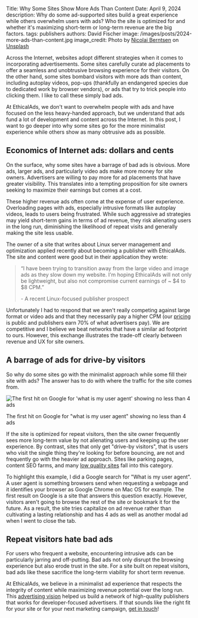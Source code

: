 Title: Why Some Sites Show More Ads Than Content
Date: April 9, 2024
description: Why do some ad-supported sites build a great experience while others overwhelm users with ads? Who the site is optimized for and whether it's maximizing short-term or long-term revenue are the big factors.
tags: publishers
authors: David Fischer
image: /images/posts/2024-more-ads-than-content.jpg
image_credit: <span>Photo by <a href="https://unsplash.com/@nicolaiberntsen?utm_content=creditCopyText&utm_medium=referral&utm_source=unsplash">Nicolai Berntsen</a> on <a href="https://unsplash.com/photos/people-walking-beside-buildings-F3uyey6ours?utm_content=creditCopyText&utm_medium=referral&utm_source=unsplash">Unsplash</a></span>


Across the Internet, websites adopt different strategies when it comes to incorporating advertisements.
Some sites carefully curate ad placements to offer a seamless and unobtrusive browsing experience for their visitors.
On the other hand, some sites bombard visitors with more ads than content, including autoplay videos,
pop-ups (thankfully an endangered species due to dedicated work by browser vendors), or ads that try to trick people into clicking them. I like to call these simply bad ads.

At EthicalAds, we don't want to overwhelm people with ads and have focused on the less heavy-handed approach,
but we understand that ads fund a lot of development and content across the Internet.
In this post, I want to go deeper into why some sites go for the more minimalist experience
while others show as many obtrusive ads as possible.


## Economics of Internet ads: dollars and cents
On the surface, why some sites have a barrage of bad ads is obvious.
More ads, larger ads, and particularly video ads make more money for site owners.
Advertisers are willing to pay more for ad placements that have greater visibility.
This translates into a tempting proposition for site owners seeking to maximize their earnings but comes at a cost.

These higher revenue ads often come at the expense of user experience.
Overloading pages with ads, especially intrusive formats like autoplay videos, leads to users being frustrated.
While such aggressive ad strategies may yield short-term gains in terms of ad revenue, they risk alienating users in the long run,
diminishing the likelihood of repeat visits and generally making the site less usable.

The owner of a site that writes about Linux server management and optimization
applied recently about becoming a publisher with EthicalAds.
The site and content were good but in their application they wrote:

<blockquote class="blockquote mb-2">
  <p class="mb-2">
    “I have been trying to transition away from the large video and image ads as they slow down my website. I'm hoping EthicalAds will not only be lightweight, but also not compromise current earnings of ~ $4 to $8 CPM.”
  </p>
  <p class="small">- A recent Linux-focused publisher prospect</p>
</blockquote>

Unfortunately I had to respond that we aren't really competing against large format or video ads
and that they necessarily pay a higher CPM (our <a href="/advertisers/#pricing">pricing</a> is public and publishers earn 70% of what advertisers pay).
We are competitive and I believe we beat networks that have a similar ad footprint to ours.
However, this exchange illustrates the trade-off clearly between revenue and UX for site owners.


## A barrage of ads for drive-by visitors

So why do some sites go with the minimalist approach while some fill their site with ads?
The answer has to do with where the traffic for the site comes from.

<div class="postimage text-center">
  <img class="w-100 shadow-lg" src="{static}../images/posts/2024-overwhelmed-with-ads.jpg" alt="The first hit on Google for 'what is my user agent' showing no less than 4 ads">
  <p>The first hit on Google for "what is my user agent" showing no less than 4 ads</p>
</div>

If the site is optimized for repeat visitors, then the site owner frequently sees more long-term value by not alienating users and keeping up the user experience.
By contrast, sites that only get "drive-by visitors", that is users who visit the single thing they're looking for before bouncing, are not and frequently go with the heavier ad approach.
Sites like parking pages, content SEO farms, and many [low quality sites]({filename}../posts/2021-invasive-ad-targeting-bad-journalism-premium-publishers.md) fall into this category.

To highlight this example, I did a Google search for "What is my user agent".
A user agent is something browsers send when requesting a webpage and it identifies your browser as Google Chrome on Mac OS for example.
The first result on Google is a site that answers this question exactly.
However, visitors aren't going to browse the rest of the site or bookmark it for the future.
As a result, the site tries capitalize on ad revenue rather than cultivating a lasting relationship
and has 4 ads as well as another modal ad when I went to close the tab.


## Repeat visitors hate bad ads

For users who frequent a website, encountering intrusive ads can be particularly jarring and off-putting.
Bad ads not only disrupt the browsing experience but also erode trust in the site.
For a site built on repeat visitors, bad ads like these sacrifice the long-term viability
for short term revenue.

At EthicalAds, we believe in a minimalist ad experience that respects the integrity of content
while maximizing revenue potential over the long run.
This [advertising vision]({filename}../pages/vision.md) helped us build a network of high-quality publishers that works for developer-focused advertisers.
If that sounds like the right fit for your site or for your next marketing campaign,
[get in touch]({filename}../pages/contact.md)!

